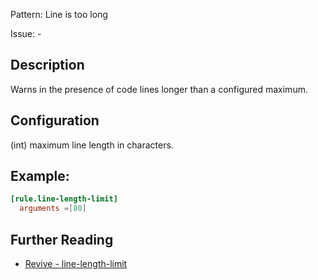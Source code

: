 Pattern: Line is too long

Issue: -

## Description

Warns in the presence of code lines longer than a configured maximum.

## Configuration

(int) maximum line length in characters.

## Example:

```toml
[rule.line-length-limit]
  arguments =[80]
```

## Further Reading

* [Revive - line-length-limit](https://revive.run/r#line-length-limit)